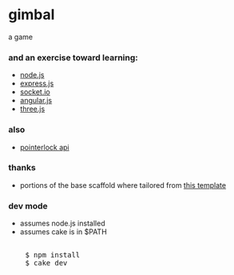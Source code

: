 gimbal
======

a game

### and an exercise toward learning:

* [node.js](http://nodejs.org/)
* [express.js](http://expressjs.com/)
* [socket.io](http://socket.io/)
* [angular.js](http://angularjs.org/)
* [three.js](https://github.com/mrdoob/three.js.git)

### also

* [pointerlock api](http://www.html5rocks.com/en/tutorials/pointerlock/intro/)

### thanks

* portions of the base scaffold where tailored from [this template](https://github.com/twilson63/express-coffee) 

### dev mode

* assumes node.js installed
* assumes cake is in $PATH 

<pre>

    $ npm install
    $ cake dev

</pre>

